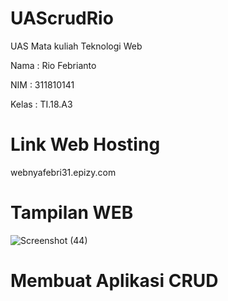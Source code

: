 # UAScrudRio

UAS Mata kuliah Teknologi Web 

Nama : Rio Febrianto

NIM : 311810141

Kelas : TI.18.A3

# Link Web Hosting
webnyafebri31.epizy.com


# Tampilan WEB

![Screenshot (44)](https://user-images.githubusercontent.com/46512504/87562532-580a3e00-c6e8-11ea-8257-d2f503581317.png)

# Membuat Aplikasi CRUD




